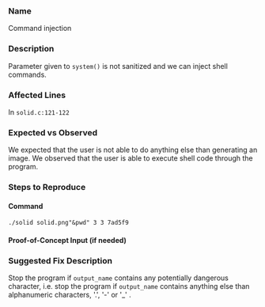 
### Name
Command injection

### Description

Parameter given to `system()` is not sanitized and we can inject shell commands.

### Affected Lines
In `solid.c:121-122`

### Expected vs Observed
We expected that the user is not able to do anything else than generating an image. We observed that the user is able to execute shell code through the program.

### Steps to Reproduce

#### Command

```
./solid solid.png"&pwd" 3 3 7ad5f9
```
#### Proof-of-Concept Input (if needed)


### Suggested Fix Description
Stop the program if `output_name` contains any potentially dangerous character, i.e. stop the program if `output_name` contains anything else than alphanumeric characters, '.', '-' or '_' .